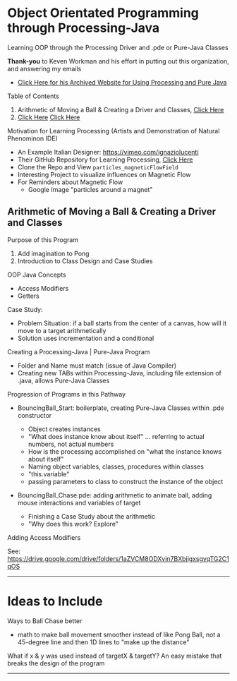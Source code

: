 # Object Orientated Programming through Processing-Java
Learning OOP through the Processing Driver and .pde or Pure-Java Classes

**Thank-you** to Keven Workman and his effort in putting out this organization, and answering my emails
- <a href="https://web.archive.org/web/20160403191056/http://staticvoidgames.com/tutorials/basicJava/fromProcessingToJava">Click Here for his Archived Website for Using Processing and Pure Java</a>

Table of Contents
1. Arithmetic of Moving a Ball & Creating a Driver and Classes, <a href="https://github.com/MercersKitchen/CS30/tree/master/Objective%20Processing-Java#arithmetic-of-moving-a-ball--creating-a-driver-and-classes">Click Here</a>
2. <a href="">Click Here</a>
<a href="">Click Here</a>

Motivation for Learning Processing (Artists and Demonstration of Natural Phenominon IDE)
- An Example Italian Designer: https://vimeo.com/ignaziolucenti
- Their GitHub Repository for Learning Processing, <a href="https://github.com/lignazio/Learning-Processing">Click Here</a>
- Clone the Repo and View ```particles_magneticFlowField```
- Interesting Project to visualize influences on Magnetic Flow
- For Reminders about Magnetic Flow
  - Google Image "particles around a magnet"

## Arithmetic of Moving a Ball & Creating a Driver and Classes
Purpose of this Program
1. Add imagination to Pong
2. Introduction to Class Design and Case Studies

OOP Java Concepts
- Access Modifiers
- Getters

Case Study:
- Problem Situation: if a ball starts from the center of a canvas, how will it move to a target arithmetically
- Solution uses incrementation and a conditional

Creating a Processing-Java | Pure-Java Program
- Folder and Name must match (issue of Java Compiler)
- Creating new TABs within Processing-Java, including file extension of .java, allows Pure-Java Classes

Progression of Programs in this Pathway
- BouncingBall_Start: boilerplate, creating Pure-Java Classes within .pde constructor
  - Object creates instances
  - "What does instance know about itself" ... referring to actual numbers, not actual numbers
  - How is the processing accomplished on "what the instance knows about itself"
  - Naming object variables, classes, procedures within classes
  - "this.variable"
  - passing parameters to class to construct the instance of the object

- BouncingBall_Chase.pde: adding arithmetic to animate ball, adding mouse interactions and variables of target
  - Finishing a Case Study about the arithmetic
  - "Why does this work? Explore"


Adding Access Modifiers


See: https://drive.google.com/drive/folders/1aZVCM8ODXvin7BXbjjgxsgvqTG2C1qOS

---

# Ideas to Include
Ways to Ball Chase better
- math to make ball movement smoother instead of like Pong Ball, not a 45-degree line and then 1D lines to "make up the distance"

What if x & y was used instead of targetX & targetY?
An easy mistake that breaks the design of the program


---
